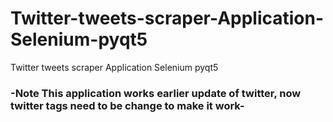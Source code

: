 # Twitter-tweets-scraper-Application-Selenium-pyqt5
Twitter tweets scraper Application Selenium pyqt5


### -Note This application works earlier update of twitter, now twitter tags need to be change to make it work-
